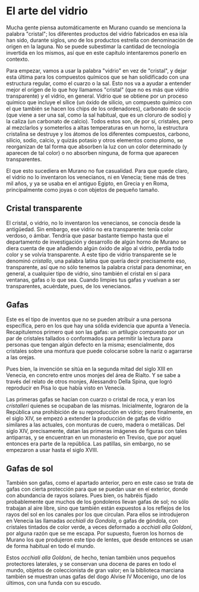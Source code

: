 # El arte del vidrio

Mucha gente piensa automáticamente en Murano cuando se menciona la palabra
"cristal"; los diferentes productos del vidrio fabricados en esa isla han sido,
durante siglos, uno de los productos estrella con denominación de origen en la
laguna. No se puede subestimar la cantidad de tecnología invertida en los
mismos, así que en este capítulo intentaremos ponerlo en contexto.

Para empezar, vamos a usar la palabra "vidrio" en vez de "cristal", y dejar esta
última para los compuestos químicos que se han solidificado con una estructura
regular, como el cuarzo o la sal. Esto nos va a ayudar a entender mejor el
origen de lo que hoy llamamos "cristal" (que no es más que vidrio transparente)
y el vidrio, en general. Vidrio que se obtiene por un proceso químico que
incluye el sílice (un óxido de silicio, un compuesto químico con el que también
se hacen los chips de los ordenadores), carbonato de socio (que viene a ser una
sal, como la sal habitual, que es un cloruro de sodio) y la caliza (un carbonato
de calcio). Todos estos son, de por sí, cristales, pero al mezclarlos y
someterlos a altas temperaturas en un horno, la estructura cristalina se
destruye y los átomos de los diferentes compuestos, carbono, silicio, sodio,
calcio, y quizás potasio y otros elementos como plomo, se reorganizan de tal
forma que absorben la luz con un color determinado (y aparecen de tal color) o
no absorben ninguna, de forma que aparecen transparentes.

El que esto sucediera en Murano no fue casualidad. Para que quede claro, el
vidrio no lo inventaron los venecianos, ni en Venecia; tiene más de tres mil
años, y ya se usaba en el antiguo Egipto, en Grecia y en Roma, principalmente
como joyas o con objetos de pequeño tamaño.

## Cristal transparente

El cristal, o vidrio, no lo inventaron los venecianos, se conocía
desde la antigüedad. Sin embargo, ese vidrio no era transparente:
tenía color verdoso, o ámbar. Tendría que pasar bastante tiempo hasta que el
departamento de investigación y desarrollo de algún horno de Murano se diera
cuenta de que añadiendo algún óxido de algo al vidrio, perdía todo color y se
volvía transparente. A este tipo de vidrio transparente se le denominó
*cristallo*, una palabra latina que quería decir precisamente eso, transparente,
así que no sólo tenemos la palabra cristal para denominar, en general, a
cualquier tipo de vidrio, sino también el cristal en sí para ventanas, gafas o
lo que sea. Cuando limpies tus gafas y vuelvan a ser transparentes, acuérdate,
pues, de los venecianos.


## Gafas

Este es el tipo de inventos que no se pueden atribuir a una persona específica,
pero en los que hay una sólida evidencia que apunta a Venecia. Recapitulemos
primero qué son las gafas: un artilugio compuesto por un par de cristales
tallados o conformados para permitir la lectura para personas que tengan algún
defecto en la misma; esencialmente, dos cristales sobre una montura que puede
colocarse sobre la nariz o agarrarse a las orejas.

Pues bien, la invención se sitúa en la segunda mitad del siglo XIII en Venecia,
en concreto entre unos monjes del área de Rialto. Y se sabe a través del relato
de otros monjes, Alessandro Della Spina, que logró reproducir en Pisa lo que
había visto en Venecia.

Las primeras gafas se hacían con cuarzo o cristal de roca, y eran los
*cristalleri* quienes se ocupaban de las mismas. Inicialmente, lograron de la
República una prohibición de su reproducción en vidrio; pero finalmente, en el
siglo XIV, se empezó a extender la producción de gafas de vidrio similares a las
actuales, con monturas de cuero, madera o metálicas. Del siglo XIV,
precisamente, datan las primeras imágenes de figuras con tales antiparras, y se
encuentran en un monasterio en Treviso, que por aquel entonces era parte de la
república. Las patillas, sin embargo, no se empezaron a usar hasta el siglo
XVIII.

## Gafas de sol

También son gafas, como el apartado anterior, pero en este caso se trata de
gafas con cierta protección para que se puedan usar en el exterior, donde con
abundancia de rayos solares. Pues bien, os habréis fijado probablemente que
muchos de los gondoleros llevan gafas de sol; no sólo trabajan al aire libre,
sino que también están expuestos a los reflejos de los rayos del sol en los
canales por los que circulan. Para ellos se introdujeron en Venecia las llamadas
*occhiali da Gondola*, o gafas de góndola, con cristales tintados de color
verde, a veces deformado a *occhiali alla Goldoni*, por alguna razón que se me
escapa. Por supuesto, fueron los hornos de Murano los que produjeron este tipo
de lentes, que desde entonces se usan de forma habitual en todo el mundo.

Estos *occhiali alla Goldoni*, de hecho, tenían también unos pequeños
protectores laterales, y se conservan una docena de pares en todo el mundo,
objetos de coleccionista de gran valor; en la biblioteca marciana también se
muestran unas gafas del dogo Alvise IV Mocenigo, uno de los últimos, con una
funda con su escudo.
